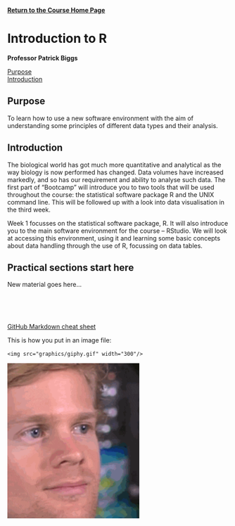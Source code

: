 **[Return to the Course Home Page](../index.html)**

# Introduction to R
**Professor Patrick Biggs**

[Purpose](#purpose)<br>
[Introduction](#introduction)<br>


## Purpose

To learn how to use a new software environment with the aim of understanding some principles of different data types and their analysis.


## Introduction

The biological world has got much more quantitative and analytical as the way biology is now performed has changed.  Data volumes have increased markedly, and so has our requirement and ability to analyse such data.  The first part of “Bootcamp” will introduce you to two tools that will be used throughout the course:  the statistical software package R and the UNIX command line.  This will be followed up with a look into data visualisation in the third week.

Week 1 focusses on the statistical software package, R. It will also introduce you to the main software environment for the course – RStudio.  We will look at accessing this environment, using it and learning some basic concepts about data handling through the use of R, focussing on data tables.  


## Practical sections start here

New material goes here...

<br><br><br>

[GitHub Markdown cheat sheet](https://github.com/adam-p/markdown-here/wiki/Markdown-Cheatsheet)


This is how you put in an image file:
```
<img src="graphics/giphy.gif" width="300"/>
```
<img src="graphics/giphy.gif" width="300"/>


